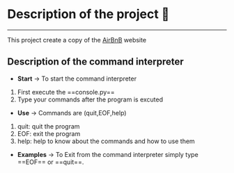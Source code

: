 # Description of the project 👾
---
This project create a copy of the [AirBnB](https://airbnb.com) website

## Description of the command interpreter
- **Start** -> To start the command interpreter 
1. First execute the ==console.py==
2. Type your commands after the program is excuted
- **Use** -> Commands are (quit,EOF,help)
1. quit: quit the program
2. EOF: exit the program
3. help: help to know about the commands and how to use them
- **Examples** -> To Exit from the command interpreter simply type ==EOF==
or ==quit==.
